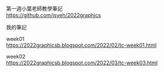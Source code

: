 第一週小葉老師教學筆記  
https://github.com/jsyeh/2022graphics  

我的筆記  

week01  
https://2022graphicsb.blogspot.com/2022/02/tc-week01.html

week02  
https://2022graphicsb.blogspot.com/2022/03/tc-week03.html
